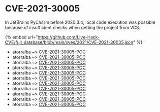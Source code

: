 # CVE-2021-30005

In JetBrains PyCharm before 2020.3.4, local code execution was possible because of insufficient checks when getting the project from VCS.

{% embed url="https://github.com/Live-Hack-CVE/full_database/blob/main/cves/2021/CVE-2021-30005.json" %}


* atorralba ~> [CVE-2021-30005-POC](https://www.alice-snow.ru/2021/database/cve-2021-30005/cve-2021-30005-poc-atorralba)
* atorralba ~> [CVE-2021-30005-POC](https://www.alice-snow.ru/2021/database/cve-2021-30005/cve-2021-30005-poc-atorralba)
* atorralba ~> [CVE-2021-30005-POC](https://www.alice-snow.ru/2021/database/cve-2021-30005/cve-2021-30005-poc-atorralba)
* atorralba ~> [CVE-2021-30005-POC](https://www.alice-snow.ru/2021/database/cve-2021-30005/cve-2021-30005-poc-atorralba)
* atorralba ~> [CVE-2021-30005-POC](https://www.alice-snow.ru/2021/database/cve-2021-30005/cve-2021-30005-poc-atorralba)
* atorralba ~> [CVE-2021-30005-POC](https://www.alice-snow.ru/2021/database/cve-2021-30005/cve-2021-30005-poc-atorralba)
* atorralba ~> [CVE-2021-30005-POC](https://www.alice-snow.ru/2021/database/cve-2021-30005/cve-2021-30005-poc-atorralba)
* atorralba ~> [CVE-2021-30005-POC](https://www.alice-snow.ru/2021/database/cve-2021-30005/cve-2021-30005-poc-atorralba)
* atorralba ~> [CVE-2021-30005-POC](https://www.alice-snow.ru/2021/database/cve-2021-30005/cve-2021-30005-poc-atorralba)
* atorralba ~> [CVE-2021-30005-POC](https://www.alice-snow.ru/2021/database/cve-2021-30005/cve-2021-30005-poc-atorralba)
* atorralba ~> [CVE-2021-30005-POC](https://www.alice-snow.ru/2021/database/cve-2021-30005/cve-2021-30005-poc-atorralba)
